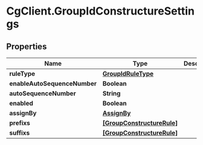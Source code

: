 # CgClient.GroupIdConstructureSettings

## Properties

Name | Type | Description | Notes
------------ | ------------- | ------------- | -------------
**ruleType** | [**GroupIdRuleType**](GroupIdRuleType.md) |  | [optional] 
**enableAutoSequenceNumber** | **Boolean** |  | [optional] 
**autoSequenceNumber** | **String** |  | [optional] 
**enabled** | **Boolean** |  | [optional] 
**assignBy** | [**AssignBy**](AssignBy.md) |  | [optional] 
**prefixs** | [**[GroupConstructureRule]**](GroupConstructureRule.md) |  | [optional] 
**suffixs** | [**[GroupConstructureRule]**](GroupConstructureRule.md) |  | [optional] 


